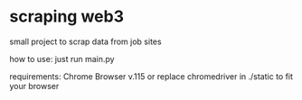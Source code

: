 # scraping web3

small project to scrap data from job sites

how to use: just run main.py

requirements: Chrome Browser v.115 or replace chromedriver in ./static to fit your browser